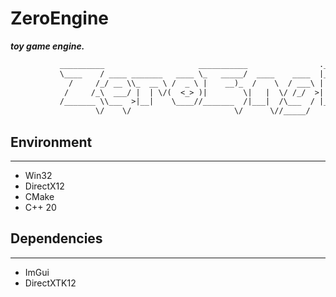 # ZeroEngine

***toy game engine.***

```txt
           __________                     ___________                .__                 
           \____    / ____ _______   ____ \_   _____/  ____    ____  |__|  ____    ____  
             /     /_/ __ \\_  __ \ /  _ \ |    __)_  /    \  / ___\ |  | /    \ _/ __ \ 
            /     /_\  ___/ |  | \/(  <_> )|        \|   |  \/ /_/  >|  ||   |  \\  ___/ 
           /_______ \\___  >|__|    \____//_______  /|___|  /\___  / |__||___|  / \___  >
                   \/    \/                       \/      \//_____/           \/      \/
```

## Environment

---

* Win32
* DirectX12
* CMake
* C++ 20

## Dependencies

---

* ImGui
* DirectXTK12